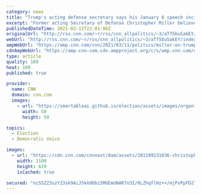 ```yaml
---
category: news
title: "Trump's acting defense secretary says his January 6 speech incited Capitol rioters"
excerpt: "Former acting Secretary of Defense Christopher Miller believes former President Donald Trump's speech on the morning of January 6 incited the rioters who stormed the US Capitol.\n    \n"
publishedDateTime: 2021-03-11T22:01:06Z
originalUrl: "http://rss.cnn.com/~r/rss/cnn_allpolitics/~3/aTf5buSakEY/index.html"
webUrl: "http://rss.cnn.com/~r/rss/cnn_allpolitics/~3/aTf5buSakEY/index.html"
ampWebUrl: "https://amp.cnn.com/cnn/2021/03/11/politics/miller-on-trump-january-6/index.html"
cdnAmpWebUrl: "https://amp-cnn-com.cdn.ampproject.org/c/s/amp.cnn.com/cnn/2021/03/11/politics/miller-on-trump-january-6/index.html"
type: article
quality: 169
heat: 169
published: true

provider:
  name: CNN
  domain: cnn.com
  images:
    - url: "https://smartableai.github.io/election/assets/images/organizations/cnn.com-50x50.jpg"
      width: 50
      height: 50

topics:
  - Election
  - Democratic Voice

images:
  - url: "https://cdn.cnn.com/cnnnext/dam/assets/201109131036-christopher-miller-sept-17-super-tease.jpg"
    width: 1100
    height: 619
    isCached: true

secured: "nzS5ZZ3szY23sk9AiJ5kXdObi5MGEmUNAR7n3I/0LZhqflHz++/mjPxPpFD27dld02xu/+9C1qhUVJVmw2OeiSq1mgjfK9WJ9UCyd3Z0I1to2rjCtzyAu+DF/AZkVEUJi/DmxOkY1xwLajjxHzaN2XMBKCgpe20SQaPhad8+ZhqV3ONYkT6tRUCJOu4GmIPhkWXo1IccK6JAYXJetqOZoJGs9CoMRX4jvuHLp2YQpev1nh6Pp1MPYD0FGzDeMEPT1XS4w32ZC5eYLouwk7sLFMOyWTJ/YWWYsajkB9GlPj5Q5peG3WQnt0qKJdZQjxhSEhyV+OxzmCwnrkmSJfX7066dQvVKhlz7DgSpoxgejYQ=;5hikUASzurL3DhYXTD9zBA=="
---
```


